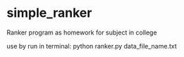 # simple_ranker
Ranker program as homework for subject in college

use by run in terminal:
python ranker.py data_file_name.txt
